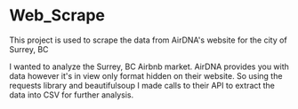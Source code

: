 # Web_Scrape
This project is used to scrape the data from AirDNA's website for the city of Surrey, BC

I wanted to analyze the Surrey, BC Airbnb market. AirDNA provides you with data however it's in view only format hidden on their website. So using the requests library and beautifulsoup I made calls to their API to extract the data into CSV for further analysis.
